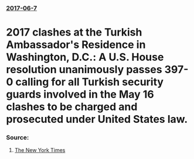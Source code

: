 ### [2017-06-7](/news/2017/06/7/index.md)

# 2017 clashes at the Turkish Ambassador's Residence in Washington, D.C.: A U.S. House resolution unanimously passes 397-0 calling for all Turkish security guards involved in the May 16 clashes to be charged and prosecuted under United States law. 




### Source:

1. [The New York Times](https://www.nytimes.com/aponline/2017/06/06/us/politics/ap-us-congress-turkey.html?_r=0)
